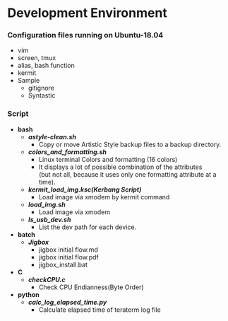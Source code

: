 # Development Environment
### Configuration files running on Ubuntu-18.04
* vim
* screen, tmux
* alias, bash function
* kermit
* Sample
    * gitignore
    * Syntastic

### Script
* **bash**
    * ***astyle-clean.sh***
        * Copy or move Artistic Style backup files to a backup directory.
    * ***colors_and_formatting.sh***
        * Linux terminal Colors and formatting (16 colors)
        * It displays a lot of possible combination of the attributes \
          (but not all, because it uses only one formatting attribute at a time).
    * ***kermit_load_img.ksc(Kerbang Script)***
        * Load image via xmodem by kermit command
    * ***load_img.sh***
        * Load image via xmodem
    * ***ls_usb_dev.sh***
        * List the dev path for each device.
* **batch**
    * ***Jigbox***
        * jigbox initial flow.md
        * jigbox initial flow.pdf
        * jigbox_install.bat
* **C**
    * ***checkCPU.c***
        * Check CPU Endianness(Byte Order)
* **python**
    * ***calc_log_elapsed_time.py***
        * Calculate elapsed time of teraterm log file
